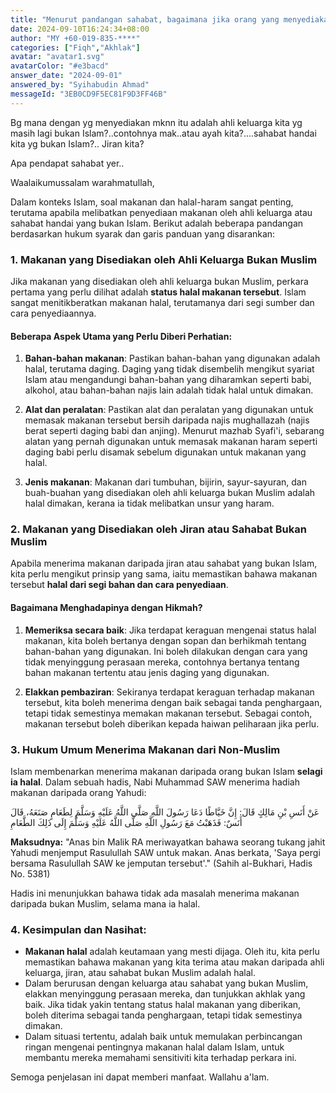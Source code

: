 ```yaml
---
title: "Menurut pandangan sahabat, bagaimana jika orang yang menyediakan makanan tersebut ialah anggota keluarga bukan Islam seperti ibu atau bapa, sahabat karib atau jiran kita?"
date: 2024-09-10T16:24:34+08:00
author: "MY +60-019-835-****"
categories: ["Fiqh","Akhlak"]
avatar: "avatar1.svg"
avatarColor: "#e3bacd"
answer_date: "2024-09-01"
answered_by: "Syihabudin Ahmad"
messageId: "3EB0CD9F5EC81F9D3FF46B"
---
```


Bg mana dengan yg menyediakan mknn itu adalah ahli keluarga kita yg masih lagi bukan Islam?..contohnya mak..atau ayah kita?....sahabat handai kita yg bukan Islam?..
Jiran kita?

Apa pendapat sahabat yer..

<!--more-->

Waalaikumussalam warahmatullah,

Dalam konteks Islam, soal makanan dan halal-haram sangat penting, terutama apabila melibatkan penyediaan makanan oleh ahli keluarga atau sahabat handai yang bukan Islam. Berikut adalah beberapa pandangan berdasarkan hukum syarak dan garis panduan yang disarankan:

### 1. **Makanan yang Disediakan oleh Ahli Keluarga Bukan Muslim**
Jika makanan yang disediakan oleh ahli keluarga bukan Muslim, perkara pertama yang perlu dilihat adalah **status halal makanan tersebut**. Islam sangat menitikberatkan makanan halal, terutamanya dari segi sumber dan cara penyediaannya.

#### **Beberapa Aspek Utama yang Perlu Diberi Perhatian:**
1. **Bahan-bahan makanan**: Pastikan bahan-bahan yang digunakan adalah halal, terutama daging. Daging yang tidak disembelih mengikut syariat Islam atau mengandungi bahan-bahan yang diharamkan seperti babi, alkohol, atau bahan-bahan najis lain adalah tidak halal untuk dimakan.
   
2. **Alat dan peralatan**: Pastikan alat dan peralatan yang digunakan untuk memasak makanan tersebut bersih daripada najis mughallazah (najis berat seperti daging babi dan anjing). Menurut mazhab Syafi'i, sebarang alatan yang pernah digunakan untuk memasak makanan haram seperti daging babi perlu disamak sebelum digunakan untuk makanan yang halal.

3. **Jenis makanan**: Makanan dari tumbuhan, bijirin, sayur-sayuran, dan buah-buahan yang disediakan oleh ahli keluarga bukan Muslim adalah halal dimakan, kerana ia tidak melibatkan unsur yang haram.

### 2. **Makanan yang Disediakan oleh Jiran atau Sahabat Bukan Muslim**
Apabila menerima makanan daripada jiran atau sahabat yang bukan Islam, kita perlu mengikut prinsip yang sama, iaitu memastikan bahawa makanan tersebut **halal dari segi bahan dan cara penyediaan**.

#### **Bagaimana Menghadapinya dengan Hikmah?**
1. **Memeriksa secara baik**: Jika terdapat keraguan mengenai status halal makanan, kita boleh bertanya dengan sopan dan berhikmah tentang bahan-bahan yang digunakan. Ini boleh dilakukan dengan cara yang tidak menyinggung perasaan mereka, contohnya bertanya tentang bahan makanan tertentu atau jenis daging yang digunakan.
   
2. **Elakkan pembaziran**: Sekiranya terdapat keraguan terhadap makanan tersebut, kita boleh menerima dengan baik sebagai tanda penghargaan, tetapi tidak semestinya memakan makanan tersebut. Sebagai contoh, makanan tersebut boleh diberikan kepada haiwan peliharaan jika perlu.

### 3. **Hukum Umum Menerima Makanan dari Non-Muslim**
Islam membenarkan menerima makanan daripada orang bukan Islam **selagi ia halal**. Dalam sebuah hadis, Nabi Muhammad SAW menerima hadiah makanan daripada orang Yahudi:

عَنْ أَنَسِ بْنِ مَالِكٍ قَالَ: إِنَّ خَيَّاطًا دَعَا رَسُولَ اللَّهِ صَلَّى اللَّهُ عَلَيْهِ وَسَلَّمَ لِطَعَامٍ صَنَعَهُ، قَالَ أَنَسٌ: فَذَهَبْتُ مَعَ رَسُولِ اللَّهِ صَلَّى اللَّهُ عَلَيْهِ وَسَلَّمَ إِلَى ذَلِكَ الطَّعَامِ

**Maksudnya:** "Anas bin Malik RA meriwayatkan bahawa seorang tukang jahit Yahudi menjemput Rasulullah SAW untuk makan. Anas berkata, 'Saya pergi bersama Rasulullah SAW ke jemputan tersebut'." (Sahih al-Bukhari, Hadis No. 5381)

Hadis ini menunjukkan bahawa tidak ada masalah menerima makanan daripada bukan Muslim, selama mana ia halal. 

### 4. **Kesimpulan dan Nasihat:**
- **Makanan halal** adalah keutamaan yang mesti dijaga. Oleh itu, kita perlu memastikan bahawa makanan yang kita terima atau makan daripada ahli keluarga, jiran, atau sahabat bukan Muslim adalah halal.
- Dalam berurusan dengan keluarga atau sahabat yang bukan Muslim, elakkan menyinggung perasaan mereka, dan tunjukkan akhlak yang baik. Jika tidak yakin tentang status halal makanan yang diberikan, boleh diterima sebagai tanda penghargaan, tetapi tidak semestinya dimakan.
- Dalam situasi tertentu, adalah baik untuk memulakan perbincangan ringan mengenai pentingnya makanan halal dalam Islam, untuk membantu mereka memahami sensitiviti kita terhadap perkara ini.

Semoga penjelasan ini dapat memberi manfaat. Wallahu a'lam.
